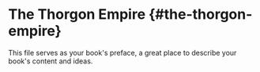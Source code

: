# The Thorgon Empire {#the-thorgon-empire}

This file serves as your book&#039;s preface, a great place to describe your book&#039;s content and ideas.
